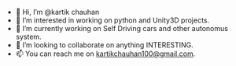 - 👋 Hi, I’m @kartik chauhan
- 👀 I’m interested in working on python and Unity3D projects.
- 🌱 I’m currently working on Self Driving cars and other autonomus system.
- 💞️ I’m looking to collaborate on anything INTERESTING.
- 📫 You can reach me on kartikchauhan100@gmail.com.

<!---
kartikkchauhan/kartikkchauhan is a ✨ special ✨ repository because its `README.md` (this file) appears on your GitHub profile.
You can click the Preview link to take a look at your changes.
--->
